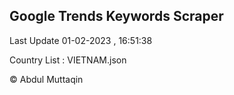 

## Google Trends Keywords Scraper 
 
Last Update 01-02-2023 , 16:51:38

Country List :
VIETNAM.json



© Abdul Muttaqin 
